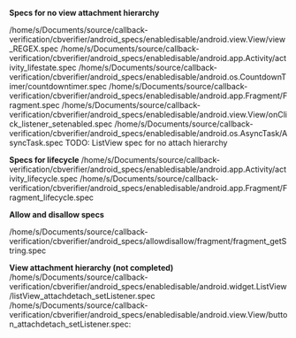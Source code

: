 **Specs for no view attachment hierarchy**

/home/s/Documents/source/callback-verification/cbverifier/android_specs/enabledisable/android.view.View/view_REGEX.spec
/home/s/Documents/source/callback-verification/cbverifier/android_specs/enabledisable/android.app.Activity/activity_lifestate.spec
/home/s/Documents/source/callback-verification/cbverifier/android_specs/enabledisable/android.os.CountdownTimer/countdowntimer.spec
/home/s/Documents/source/callback-verification/cbverifier/android_specs/enabledisable/android.app.Fragment/Fragment.spec
/home/s/Documents/source/callback-verification/cbverifier/android_specs/enabledisable/android.view.View/onClick_listener_setenabled.spec
/home/s/Documents/source/callback-verification/cbverifier/android_specs/enabledisable/android.os.AsyncTask/AsyncTask.spec
TODO: ListView spec for no attach hierarchy

**Specs for lifecycle**
/home/s/Documents/source/callback-verification/cbverifier/android_specs/enabledisable/android.app.Activity/activity_lifecycle.spec
/home/s/Documents/source/callback-verification/cbverifier/android_specs/enabledisable/android.app.Fragment/Fragment_lifecycle.spec

**Allow and disallow specs**

/home/s/Documents/source/callback-verification/cbverifier/android_specs/allowdisallow/fragment/fragment_getString.spec


**View attachment hierarchy (not completed)**
/home/s/Documents/source/callback-verification/cbverifier/android_specs/enabledisable/android.widget.ListView/listView_attachdetach_setListener.spec
/home/s/Documents/source/callback-verification/cbverifier/android_specs/enabledisable/android.view.View/button_attachdetach_setListener.spec:
